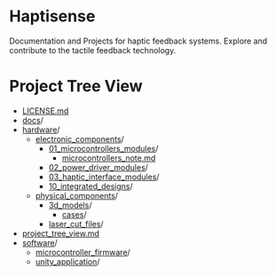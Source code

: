 # Haptisense
Documentation and Projects for haptic feedback systems. Explore and contribute to the tactile feedback technology.


# Project Tree View
- [LICENSE.md](https://github.com/alinajm7/Haptisense/blob/main/LICENSE.md)
- [docs](https://github.com/alinajm7/Haptisense/tree/main/docs)/
- [hardware](https://github.com/alinajm7/Haptisense/tree/main/hardware)/
  - [electronic_components](https://github.com/alinajm7/Haptisense/tree/main/hardware/electronic_components)/
    - [01_microcontrollers_modules](https://github.com/alinajm7/Haptisense/tree/main/hardware/electronic_components/01_microcontrollers_modules)/
      - [microcontrollers_note.md](https://github.com/alinajm7/Haptisense/blob/main/hardware/electronic_components/01_microcontrollers_modules/microcontrollers_note.md)
    - [02_power_driver_modules](https://github.com/alinajm7/Haptisense/tree/main/hardware/electronic_components/02_power_driver_modules)/
    - [03_haptic_interface_modules](https://github.com/alinajm7/Haptisense/tree/main/hardware/electronic_components/03_haptic_interface_modules)/
    - [10_integrated_designs](https://github.com/alinajm7/Haptisense/tree/main/hardware/electronic_components/10_integrated_designs)/
  - [physical_components](https://github.com/alinajm7/Haptisense/tree/main/hardware/physical_components)/
    - [3d_models](https://github.com/alinajm7/Haptisense/tree/main/hardware/physical_components/3d_models)/
      - [cases](https://github.com/alinajm7/Haptisense/tree/main/hardware/physical_components/3d_models/cases)/
    - [laser_cut_files](https://github.com/alinajm7/Haptisense/tree/main/hardware/physical_components/laser_cut_files)/
- [project_tree_view.md](https://github.com/alinajm7/Haptisense/blob/main/project_tree_view.md)
- [software](https://github.com/alinajm7/Haptisense/tree/main/software)/
  - [microcontroller_firmware](https://github.com/alinajm7/Haptisense/tree/main/software/microcontroller_firmware)/
  - [unity_application](https://github.com/alinajm7/Haptisense/tree/main/software/unity_application)/

